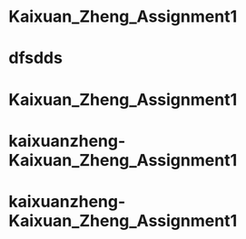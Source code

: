# Kaixuan_Zheng_Assignment1
# dfsdds
# Kaixuan_Zheng_Assignment1
# kaixuanzheng-Kaixuan_Zheng_Assignment1
# kaixuanzheng-Kaixuan_Zheng_Assignment1
